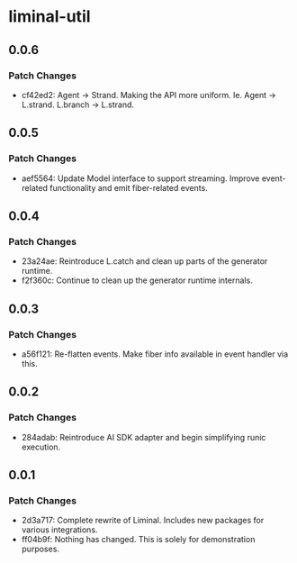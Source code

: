 # liminal-util

## 0.0.6

### Patch Changes

- cf42ed2: Agent -> Strand. Making the API more uniform. Ie. Agent -> L.strand. L.branch -> L.strand.

## 0.0.5

### Patch Changes

- aef5564: Update Model interface to support streaming. Improve event-related functionality and emit fiber-related events.

## 0.0.4

### Patch Changes

- 23a24ae: Reintroduce L.catch and clean up parts of the generator runtime.
- f2f360c: Continue to clean up the generator runtime internals.

## 0.0.3

### Patch Changes

- a56f121: Re-flatten events. Make fiber info available in event handler via this.

## 0.0.2

### Patch Changes

- 284adab: Reintroduce AI SDK adapter and begin simplifying runic execution.

## 0.0.1

### Patch Changes

- 2d3a717: Complete rewrite of Liminal. Includes new packages for various integrations.
- ff04b9f: Nothing has changed. This is solely for demonstration purposes.
